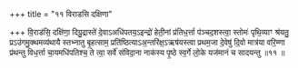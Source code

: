 +++
title = "११ विराडसि दक्षिणा"

+++
वि॒राड॑सि॒ दक्षि॑णा॒ दिग्रु॒द्रास्ते॑ दे॒वाऽअधि॑पतय॒ऽइन्द्रो॑ हेती॒नां प्र॑तिध॒र्त्ता प॑ञ्चद॒शस्त्वा॒ स्तोमः॑ पृथि॒व्याꣳ श्र॑यतु॒ प्रऽउ॑गमु॒क्थमव्य॑थायै स्तभ्नातु बृ॒हत्साम॒ प्रति॑ष्ठित्याऽअ॒न्तरि॑क्ष॒ऽऋष॑यस्त्वा प्रथम॒जा दे॒वेषु॑ दि॒वो मात्र॑या वरि॒म्णा प्र॑थन्तु विध॒र्त्ता चा॒यमधि॑पतिश्च॒ ते त्वा॒ सर्वे॑ संविदा॒ना नाक॑स्य पृ॒ष्ठे स्व॒र्गे लो॒के यज॑मानं च सादयन्तु ॥११ ॥
